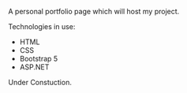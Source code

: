 A personal portfolio page which will host my project. 

Technologies in use: 

- HTML
- CSS
- Bootstrap 5
- ASP.NET

Under Constuction.

